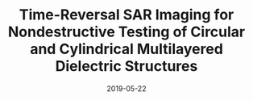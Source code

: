 ---
draft: false
doi: 10.1109/TIM.2019.2918371
title: Time-Reversal SAR Imaging for Nondestructive Testing of Circular and Cylindrical Multilayered Dielectric Structures


publication_types: ["Journal Paper"]
authors:
  - Baolong Wu
  - Yuan Gao
  - Jaime Laviada
  - Mohammad Tayeb Al Qaseer
  - Reza Zoughi
publication: In *IEEE Transactions on Instrumentation and Measurement*
publication_short: In *IEEE Transactions on Instrumentation and Measurement*
featured: false
image:
  filename: featured
  focal_point: Smart
  preview_only: false
date: 2019-05-22
---